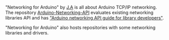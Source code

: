 "Networking for Arduino" by [J.A](https://github.com/JAndrassy) is all about Arduino TCP/IP networking. The repository [Arduino-Networking-API](https://github.com/Networking-for-Arduino/Arduino-Networking-API) evaluates existing networking libraries API and has ["Arduino networking API guide for library developers"](https://github.com/Networking-for-Arduino/Arduino-Networking-API/blob/main/ArduinoNetAPIDev.md). 

"Networking for Arduino" also hosts repositories with some networking libraries and drivers.
